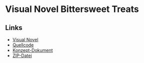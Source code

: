 # Visual Novel Bittersweet Treats

## Links 
- [Visual Novel](https://baohannguyen.github.io/Visual_Novel/BittersweetTreats/BittersweetTreats.html)
- [Quellcode](https://github.com/baohannguyen/Visual_Novel/tree/main/BittersweetTreats/Source)
- [Konzept-Dokument](https://github.com/baohannguyen/Visual_Novel/tree/main/Konzept)
- [ZIP-Datei](https://drive.google.com/file/d/15xtTtSl6GlDBKlXCBe3qFpHuJcv1fdTk/view?usp=sharing)
